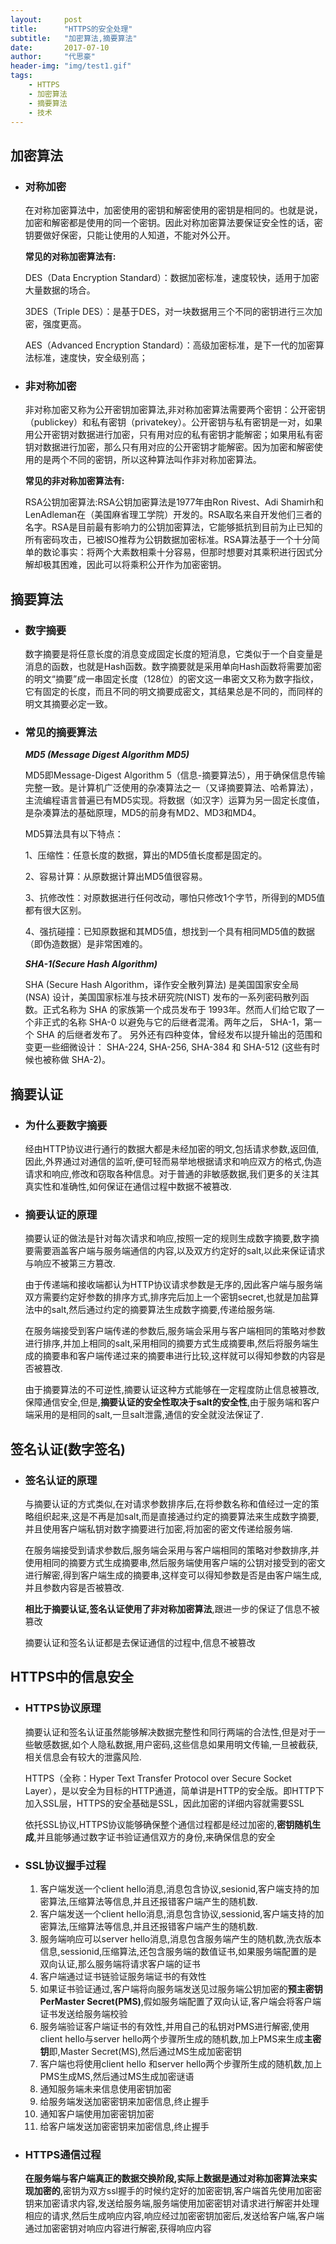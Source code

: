 ```yaml
---
layout:     post
title:      "HTTPS的安全处理"
subtitle:   "加密算法,摘要算法"
date:       2017-07-10
author:     "代思豪"
header-img: "img/test1.gif"
tags:
    - HTTPS
    - 加密算法
    - 摘要算法
    - 技术
---
```


## 加密算法

* ### 对称加密

	在对称加密算法中，加密使用的密钥和解密使用的密钥是相同的。也就是说，加密和解密都是使用的同一个密钥。因此对称加密算法要保证安全性的话，密钥要做好保密，只能让使用的人知道，不能对外公开。

	**常见的对称加密算法有:**
	
	DES（Data Encryption Standard）：数据加密标准，速度较快，适用于加密大量数据的场合。

	3DES（Triple DES）：是基于DES，对一块数据用三个不同的密钥进行三次加密，强度更高。

	AES（Advanced Encryption Standard）：高级加密标准，是下一代的加密算法标准，速度快，安全级别高；

* ### 非对称加密

	非对称加密又称为公开密钥加密算法,非对称加密算法需要两个密钥：公开密钥（publickey）和私有密钥（privatekey）。公开密钥与私有密钥是一对，如果用公开密钥对数据进行加密，只有用对应的私有密钥才能解密；如果用私有密钥对数据进行加密，那么只有用对应的公开密钥才能解密。因为加密和解密使用的是两个不同的密钥，所以这种算法叫作非对称加密算法。

	**常见的非对称加密算法有:**

	RSA公钥加密算法:RSA公钥加密算法是1977年由Ron Rivest、Adi Shamirh和LenAdleman在（美国麻省理工学院）开发的。RSA取名来自开发他们三者的名字。RSA是目前最有影响力的公钥加密算法，它能够抵抗到目前为止已知的所有密码攻击，已被ISO推荐为公钥数据加密标准。RSA算法基于一个十分简单的数论事实：将两个大素数相乘十分容易，但那时想要对其乘积进行因式分解却极其困难，因此可以将乘积公开作为加密密钥。

## 摘要算法

* ### 数字摘要
	
	数字摘要是将任意长度的消息变成固定长度的短消息，它类似于一个自变量是消息的函数，也就是Hash函数。数字摘要就是采用单向Hash函数将需要加密的明文“摘要”成一串固定长度（128位）的密文这一串密文又称为数字指纹，它有固定的长度，而且不同的明文摘要成密文，其结果总是不同的，而同样的明文其摘要必定一致。

* ### 常见的摘要算法


	***MD5 (Message Digest Algorithm MD5)***

	MD5即Message-Digest Algorithm 5（信息-摘要算法5），用于确保信息传输完整一致。是计算机广泛使用的杂凑算法之一（又译摘要算法、哈希算法），主流编程语言普遍已有MD5实现。将数据（如汉字）运算为另一固定长度值，是杂凑算法的基础原理，MD5的前身有MD2、MD3和MD4。

	MD5算法具有以下特点：

	1、压缩性：任意长度的数据，算出的MD5值长度都是固定的。

	2、容易计算：从原数据计算出MD5值很容易。

	3、抗修改性：对原数据进行任何改动，哪怕只修改1个字节，所得到的MD5值都有很大区别。

	4、强抗碰撞：已知原数据和其MD5值，想找到一个具有相同MD5值的数据（即伪造数据）是非常困难的。


	***SHA-1(Secure Hash Algorithm)***

	SHA (Secure Hash Algorithm，译作安全散列算法) 是美国国家安全局 (NSA) 设计，美国国家标准与技术研究院(NIST) 发布的一系列密码散列函数。正式名称为 SHA 的家族第一个成员发布于 1993年。然而人们给它取了一个非正式的名称 SHA-0 以避免与它的后继者混淆。两年之后， SHA-1，第一个 SHA 的后继者发布了。 另外还有四种变体，曾经发布以提升输出的范围和变更一些细微设计： SHA-224, SHA-256, SHA-384 和 SHA-512 (这些有时候也被称做 SHA-2)。

## 摘要认证

* ### 为什么要数字摘要
	
	经由HTTP协议进行通行的数据大都是未经加密的明文,包括请求参数,返回值,因此,外界通过对通信的监听,便可轻而易举地根据请求和响应双方的格式,伪造请求和响应,修改和窃取各种信息。对于普通的非敏感数据,我们更多的关注其真实性和准确性,如何保证在通信过程中数据不被篡改.
* ### 摘要认证的原理
	摘要认证的做法是针对每次请求和响应,按照一定的规则生成数字摘要,数字摘要需要涵盖客户端与服务端通信的内容,以及双方约定好的salt,以此来保证请求与响应不被第三方篡改.
	
	由于传递端和接收端都认为HTTP协议请求参数是无序的,因此客户端与服务端双方需要约定好参数的排序方式,排序完后加上一个密钥secret,也就是加盐算法中的salt,然后通过约定的摘要算法生成数字摘要,传递给服务端.

	在服务端接受到客户端传递的参数后,服务端会采用与客户端相同的策略对参数进行排序,并加上相同的salt,采用相同的摘要方式生成摘要串,然后将服务端生成的摘要串和客户端传递过来的摘要串进行比较,这样就可以得知参数的内容是否被篡改.

	由于摘要算法的不可逆性,摘要认证这种方式能够在一定程度防止信息被篡改,保障通信安全,但是,**摘要认证的安全性取决于salt的安全性**,由于服务端和客户端采用的是相同的salt,一旦salt泄露,通信的安全就没法保证了.


## 签名认证(数字签名) ##

* ### 签名认证的原理
	与摘要认证的方式类似,在对请求参数排序后,在将参数名称和值经过一定的策略组织起来,这是不再是加salt,而是直接通过约定的摘要算法来生成数字摘要,并且使用客户端私钥对数字摘要进行加密,将加密的密文传递给服务端.

	在服务端接受到请求参数后,服务端会采用与客户端相同的策略对参数排序,并使用相同的摘要方式生成摘要串,然后服务端使用客户端的公钥对接受到的密文进行解密,得到客户端生成的摘要串,这样变可以得知参数是否是由客户端生成,并且参数内容是否被篡改.

	**相比于摘要认证,签名认证使用了非对称加密算法**,跟进一步的保证了信息不被篡改

	摘要认证和签名认证都是去保证通信的过程中,信息不被篡改
	

## HTTPS中的信息安全

* ### HTTPS协议原理
	摘要认证和签名认证虽然能够解决数据完整性和同行两端的合法性,但是对于一些敏感数据,如个人隐私数据,用户密码,这些信息如果用明文传输,一旦被截获,相关信息会有较大的泄露风险.

	HTTPS（全称：Hyper Text Transfer Protocol over Secure Socket Layer），是以安全为目标的HTTP通道，简单讲是HTTP的安全版。即HTTP下加入SSL层，HTTPS的安全基础是SSL，因此加密的详细内容就需要SSL

	依托SSL协议,HTTPS协议能够确保整个通信过程都是经过加密的,**密钥随机生成**,并且能够通过数字证书验证通信双方的身份,来确保信息的安全
	

* ### SSL协议握手过程
	
	1. 客户端发送一个client hello消息,消息包含协议,sesionid,客户端支持的加密算法,压缩算法等信息,并且还报错客户端产生的随机数.
	1. 客户端发送一个client hello消息,消息包含协议,sessionid,客户端支持的加密算法,压缩算法等信息,并且还报错客户端产生的随机数.
	2. 服务端响应可以server hello消息,消息包含服务端产生的随机数,洗衣版本信息,sessionid,压缩算法,还包含服务端的数值证书,如果服务端配置的是双向认证,那么服务端将请求客户端的证书
	3. 客户端通过证书链验证服务端证书的有效性
	4. 如果证书验证通过,客户端将向服务端发送见过服务端公钥加密的**预主密钥PerMaster Secret(PMS)**,假如服务端配置了双向认证,客户端会将客户端证书发送给服务端校验
	5. 服务端验证客户端证书的有效性,并用自己的私钥对PMS进行解密,使用client hello与server hello两个步骤所生成的随机数,加上PMS来生成**主密钥**即,Master Secret(MS),然后通过MS生成加密密钥
	6. 客户端也将使用client hello 和server hello两个步骤所生成的随机数,加上PMS生成MS,然后通过MS生成加密谜语
	7. 通知服务端未来信息使用密钥加密
	8. 给服务端发送加密密钥来加密信息,终止握手
	9. 通知客户端使用加密密钥加密
	10. 给客户端发送加密密钥来加密信息,终止握手 

* ### HTTPS通信过程
	
	**在服务端与客户端真正的数据交换阶段,实际上数据是通过对称加密算法来实现加密的**,密钥为双方ssl握手的时候约定好的加密密钥,客户端首先使用加密密钥来加密请求内容,发送给服务端,服务端使用加密密钥对请求进行解密并处理相应的请求,然后生成响应内容,响应经过加密密钥加密后,发送给客户端,客户端通过加密密钥对响应内容进行解密,获得响应内容
  	

	
	
	
